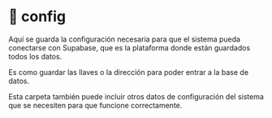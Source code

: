 # 📁 config

Aquí se guarda la configuración necesaria para que el sistema pueda conectarse con Supabase, que es la plataforma donde están guardados todos los datos.

Es como guardar las llaves o la dirección para poder entrar a la base de datos.

Esta carpeta también puede incluir otros datos de configuración del sistema que se necesiten para que funcione correctamente.
